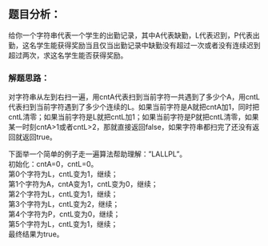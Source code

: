 ## 题目分析：
给你一个字符串代表一个学生的出勤记录，其中A代表缺勤，L代表迟到，P代表出勤，这名学生能获得奖励当且仅当出勤记录中缺勤没有超过一次或者没有连续迟到超过两次，求这名学生能否获得奖励。

### 解题思路：
对字符串从左到右扫一遍，用cntA代表扫到当前字符一共遇到了多少个A，用cntL代表扫到当前字符遇到了多少个连续的L。如果当前字符是A就把cntA加1，同时把cntL清零；如果当前字符是L就把cntL加1；如果当前字符是P就把cntL清零，如果某一时刻cntA>1或者cntL>2，那就直接返回false，如果字符串都扫完了还没有返回就返回true。

下面举一个简单的例子走一遍算法帮助理解：”LALLPL”。</br>
初始化：cntA=0，cntL=0。</br>
第0个字符为L，cntL变为1，继续；</br>
第1个字符为A，cntA变为1，cntL变为0，继续；</br>
第2个字符为L，cntL变为1，继续；</br>
第3个字符为L，cntL变为2，继续；</br>
第4个字符为P，cntL变为0，继续；</br>
第5个字符为L，cntL变为1，继续；</br>
最终结果为true。
